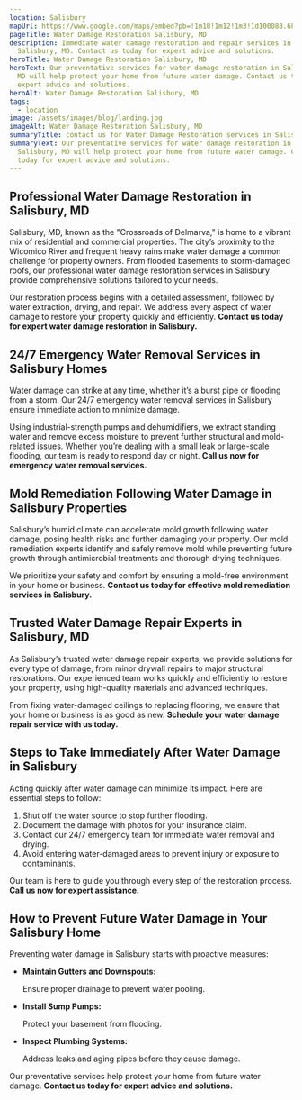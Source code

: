 ```yaml
---
location: Salisbury
mapUrl: https://www.google.com/maps/embed?pb=!1m18!1m12!1m3!1d100088.68544247928!2d-75.67263163711112!3d38.37740899119922!2m3!1f0!2f0!3f0!3m2!1i1024!2i768!4f13.1!3m3!1m2!1s0x89b903ba56929e61%3A0xcc2a83b15b6a3b93!2sSalisbury%2C%20MD!5e0!3m2!1sen!2sus!4v1734928258612!5m2!1sen!2sus
pageTitle: Water Damage Restoration Salisbury, MD
description: Immediate water damage restoration and repair services in
  Salisbury, MD. Contact us today for expert advice and solutions.
heroTitle: Water Damage Restoration Salisbury, MD
heroText: Our preventative services for water damage restoration in Salisbury,
  MD will help protect your home from future water damage. Contact us today for
  expert advice and solutions.
heroAlt: Water Damage Restoration Salisbury, MD
tags:
  - location
image: /assets/images/blog/landing.jpg
imageAlt: Water Damage Restoration Salisbury, MD
summaryTitle: contact us for Water Damage Restoration services in Salisbury, MD
summaryText: Our preventative services for water damage restoration in
  Salisbury, MD will help protect your home from future water damage. Contact us
  today for expert advice and solutions.
---
```

## **Professional Water Damage Restoration in Salisbury, MD**

Salisbury, MD, known as the "Crossroads of Delmarva," is home to a vibrant mix of residential and commercial properties. The city’s proximity to the Wicomico River and frequent heavy rains make water damage a common challenge for property owners. From flooded basements to storm-damaged roofs, our professional water damage restoration services in Salisbury provide comprehensive solutions tailored to your needs.

Our restoration process begins with a detailed assessment, followed by water extraction, drying, and repair. We address every aspect of water damage to restore your property quickly and efficiently. **Contact us today for expert water damage restoration in Salisbury.**

## **24/7 Emergency Water Removal Services in Salisbury Homes**

Water damage can strike at any time, whether it’s a burst pipe or flooding from a storm. Our 24/7 emergency water removal services in Salisbury ensure immediate action to minimize damage.

Using industrial-strength pumps and dehumidifiers, we extract standing water and remove excess moisture to prevent further structural and mold-related issues. Whether you’re dealing with a small leak or large-scale flooding, our team is ready to respond day or night. **Call us now for emergency water removal services.**

## **Mold Remediation Following Water Damage in Salisbury Properties**

Salisbury’s humid climate can accelerate mold growth following water damage, posing health risks and further damaging your property. Our mold remediation experts identify and safely remove mold while preventing future growth through antimicrobial treatments and thorough drying techniques.

We prioritize your safety and comfort by ensuring a mold-free environment in your home or business. **Contact us today for effective mold remediation services in Salisbury.**

## **Trusted Water Damage Repair Experts in Salisbury, MD**

As Salisbury’s trusted water damage repair experts, we provide solutions for every type of damage, from minor drywall repairs to major structural restorations. Our experienced team works quickly and efficiently to restore your property, using high-quality materials and advanced techniques.

From fixing water-damaged ceilings to replacing flooring, we ensure that your home or business is as good as new. **Schedule your water damage repair service with us today.**

## **Steps to Take Immediately After Water Damage in Salisbury**

Acting quickly after water damage can minimize its impact. Here are essential steps to follow:

1. Shut off the water source to stop further flooding.
2. Document the damage with photos for your insurance claim.
3. Contact our 24/7 emergency team for immediate water removal and drying.
4. Avoid entering water-damaged areas to prevent injury or exposure to contaminants.

Our team is here to guide you through every step of the restoration process. **Call us now for expert assistance.**

## **How to Prevent Future Water Damage in Your Salisbury Home**

Preventing water damage in Salisbury starts with proactive measures:

* **Maintain Gutters and Downspouts:**

   Ensure proper drainage to prevent water pooling.
* **Install Sump Pumps:**

   Protect your basement from flooding.
* **Inspect Plumbing Systems:**

   Address leaks and aging pipes before they cause damage.

Our preventative services help protect your home from future water damage. **Contact us today for expert advice and solutions.**
